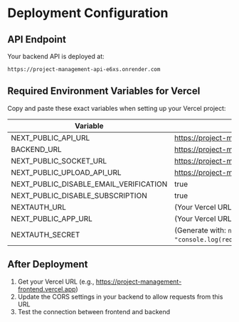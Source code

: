 # Deployment Configuration

## API Endpoint
Your backend API is deployed at:
```
https://project-management-api-e6xs.onrender.com
```

## Required Environment Variables for Vercel

Copy and paste these exact variables when setting up your Vercel project:

| Variable | Value |
|---------|-------|
| NEXT_PUBLIC_API_URL | https://project-management-api-e6xs.onrender.com |
| BACKEND_URL | https://project-management-api-e6xs.onrender.com |
| NEXT_PUBLIC_SOCKET_URL | https://project-management-api-e6xs.onrender.com |
| NEXT_PUBLIC_UPLOAD_API_URL | https://project-management-api-e6xs.onrender.com/api/uploads |
| NEXT_PUBLIC_DISABLE_EMAIL_VERIFICATION | true |
| NEXT_PUBLIC_DISABLE_SUBSCRIPTION | true |
| NEXTAUTH_URL | (Your Vercel URL once deployed) |
| NEXT_PUBLIC_APP_URL | (Your Vercel URL once deployed) |
| NEXTAUTH_SECRET | (Generate with: `node -e "console.log(require('crypto').randomBytes(32).toString('hex'))"`) |

## After Deployment
1. Get your Vercel URL (e.g., https://project-management-frontend.vercel.app)
2. Update the CORS settings in your backend to allow requests from this URL
3. Test the connection between frontend and backend